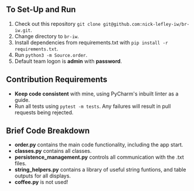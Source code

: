 ## To Set-Up and Run

1. Check out this repository `git clone git@github.com:nick-lefley-iw/br-iw.git`.
2. Change directory to `br-iw`.
3. Install dependencies from requirements.txt with `pip install -r requirements.txt`.
4. Run `python3 -m Source.order`.
5. Default team logon is **admin** with **password**.


## Contribution Requirements

+ **Keep code consistent** with mine, using PyCharm's inbuilt linter as a guide. 
+ Run all tests using `pytest -m tests`. Any failures will result in pull requests being rejected.


## Brief Code Breakdown

+ **order.py** contains the main code functionality, including the app start.
+ **classes.py** contains all classes.
+ **persistence_management.py** controls all communication with the .txt files.
+ **string_helpers.py** contains a library of useful string funtions, and table outputs for all displays.
+ **coffee.py** is not used!
